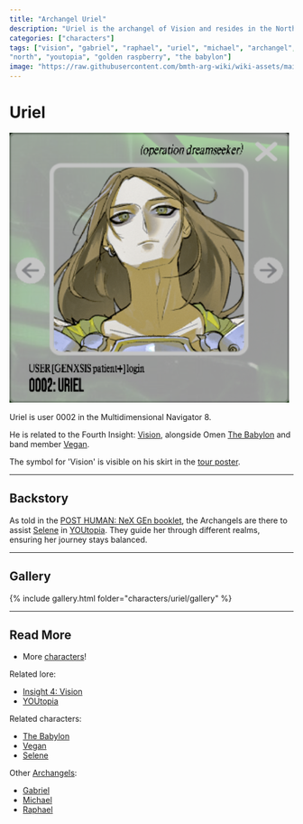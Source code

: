 ```yaml
---
title: "Archangel Uriel"
description: "Uriel is the archangel of Vision and resides in the North of Youtopia, according to Selene's map."
categories: ["characters"]
tags: ["vision", "gabriel", "raphael", "uriel", "michael", "archangel", "selene's map", 
"north", "youtopia", "golden raspberry", "the babylon"]
image: "https://raw.githubusercontent.com/bmth-arg-wiki/wiki-assets/main/characters/uriel/2uriel.png"
---
```

# Uriel

![Uriel's Avatar](https://raw.githubusercontent.com/bmth-arg-wiki/wiki-assets/main/characters/uriel/2uriel.png)

Uriel is user 0002 in the Multidimensional Navigator 8.

He is related to the Fourth Insight: [Vision](../lore/insight4-vision), alongside Omen [The Babylon](babylon) and band member [Vegan](vegan).

The symbol for 'Vision' is visible on his skirt in the [tour poster](#gallery).

***

## Backstory

As told in the [POST HUMAN: NeX GEn booklet](../lore/booklet), the Archangels are there to assist [Selene](selene) in [YOUtopia](../lore/youtopia).
They guide her through different realms, ensuring her journey stays balanced.

***

## Gallery

{% include gallery.html folder="characters/uriel/gallery" %}

***

## Read More

- More [characters](characters)!

Related lore:

- [Insight 4: Vision](../lore/insight4-vision)
- [YOUtopia](../lore/youtopia)

Related characters:

- [The Babylon](babylon)
- [Vegan](vegan)
- [Selene](selene)

Other [Archangels](characters#The-Archangels):

- [Gabriel](gabriel)
- [Michael](michael)
- [Raphael](raphael)